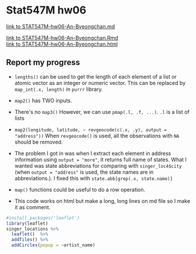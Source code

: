 
# Stat547M hw06

[link to STAT547M-hw06-An-Byeongchan.md](STAT547M-hw06-An-Byeongchan.md)  

 
[link to STAT547M-hw06-An-Byeongchan.Rmd](STAT547M-hw06-An-Byeongchan.Rmd)  
[link to STAT547M-hw06-An-Byeongchan.html](STAT547M-hw06-An-Byeongchan.html)

## Report my progress

- `lengths()` can be used to get the length of each element of a list or atomic vector as an integer or numeric vector. This can be replaced by `map_int(.x, length)` in `purrr` library.

- `map2()` has TWO inputs. 
- There's no `map3()` However, we can use `pmap(.l, .f, ...)`. `.l` is a list of lists


- `map2(longitude, latitude, ~ revgeocode(c(.x, .y), output = "address"))` When `revgeocode()` is used, all the observations with `NA` should be removed.

- The problem I got in was when I extract each element in address information using `output = "more"`, it returns full name of states. What I wanted was state abbreviations for comparing with `singer_loc4$city` (when `output = "address"` is used, the state names are in abbreviations.). I fixed this with `state.abb[grep(.x, state.name)]`

- `map()` functions could be useful to do a row operation.

- This code works on html but make a long, long lines on md file so I make it as comment.
```R
#install.packages('leaflet')
library(leaflet)
singer_locations %>%  
  leaflet()  %>%   
  addTiles() %>%  
  addCircles(popup = ~artist_name)
```